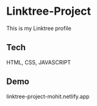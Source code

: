 
# Linktree-Project


This is my Linktree profile 

## Tech

HTML, CSS, JAVASCRIPT
## Demo

linktree-project-mohit.netlify.app

